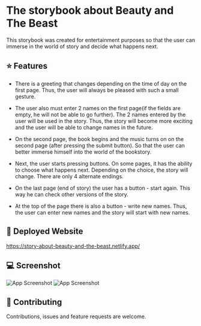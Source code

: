 
# The storybook about Beauty and The Beast

This storybook was created for entertainment purposes so that the user can immerse in the world of story
and decide what happens next.

## ⭐️ Features

- There is a greeting that changes depending on the time of day on the first page. Thus, the user will
always be pleased with such a small gesture.

- The user also must enter 2 names on the first page(if the fields are empty, he will not be able to go
further). The 2 names entered by the user will be used in the story. Thus, the story will become more
exciting and the user will be able to change names in the future.

- On the second page, the book begins and the music turns on on the second page (after pressing the submit button). So that the user can better immerse
himself into the world of the bookstory.

- Next, the user starts pressing buttons. On some pages, it has the ability to choose what happens next.
Depending on the choice, the story will change. There are only 4 alternate endings.

- On the last page (end of story) the user has a button - start again. This way he can check other
versions of the story.

- At the top of the page there is also a button - write new names. Thus, the user can enter new names
and the story will start with new names.


## 🚀 Deployed Website
https://story-about-beauty-and-the-beast.netlify.app/


## 💻 Screenshot

![App Screenshot](https://www.dropbox.com/s/ilbyqcaa32r62gi/Story%20about%20Beauty%20and%20the%20Beast_1.png?raw=1)
![App Screenshot](https://www.dropbox.com/s/8niiyisbcf3lqga/Story%20about%20Beauty%20and%20the%20Beast_2.png?raw=1)


## 🤝 Contributing

Contributions, issues and feature requests are welcome.
